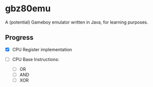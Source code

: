 # gbz80emu
A (potential) Gameboy emulator written in Java, for learning purposes.

## Progress
- [x] CPU Register implementation

- [ ] CPU Base Instructions:
  - [ ] OR
  - [ ] AND
  - [ ] XOR
